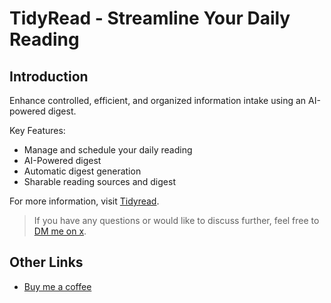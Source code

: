 # TidyRead - Streamline Your Daily Reading

## Introduction
Enhance controlled, efficient, and organized information intake using an AI-powered digest.

Key Features:

- Manage and schedule your daily reading
- AI-Powered digest
- Automatic digest generation
- Sharable reading sources and digest

For more information, visit [Tidyread](https://tidyread.info).

> If you have any questions or would like to discuss further, feel free to [DM me on x](https://x.com/jaredliu_bravo).

## Other Links

- [Buy me a coffee](https://www.buymeacoffee.com/jaredliu)
